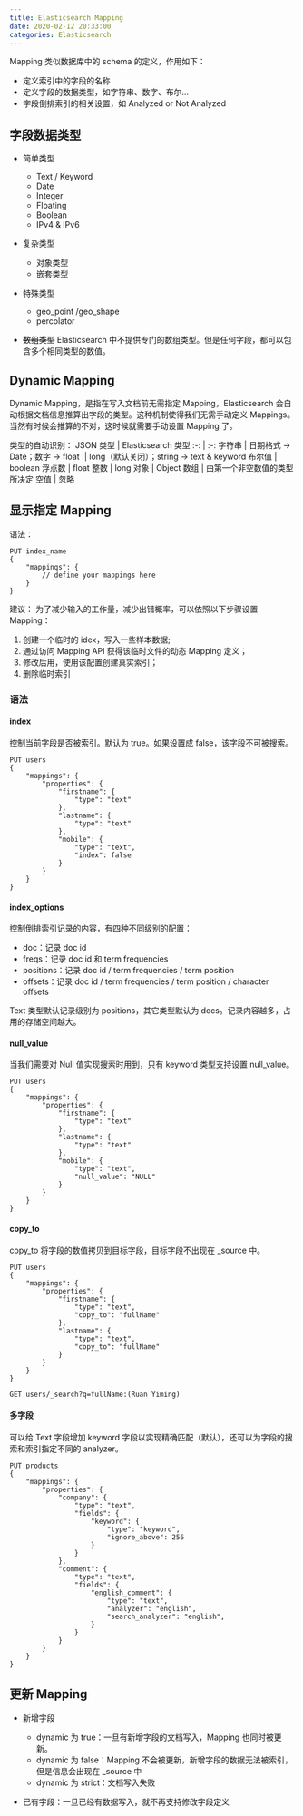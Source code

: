 ```yaml
---
title: Elasticsearch Mapping
date: 2020-02-12 20:33:00
categories: Elasticsearch
---
```

Mapping 类似数据库中的 schema 的定义，作用如下：
* 定义索引中的字段的名称
* 定义字段的数据类型，如字符串、数字、布尔...
* 字段倒排索引的相关设置，如 Analyzed or Not Analyzed

## 字段数据类型
* 简单类型
    + Text / Keyword
    + Date
    + Integer
    + Floating
    + Boolean
    + IPv4 & IPv6

* 复杂类型
    + 对象类型
    + 嵌套类型
    
* 特殊类型
    + geo_point /geo_shape
    + percolator

* ~~数组类型~~
Elasticsearch 中不提供专门的数组类型。但是任何字段，都可以包含多个相同类型的数值。

## Dynamic Mapping
Dynamic Mapping，是指在写入文档前无需指定 Mapping，Elasticsearch 会自动根据文档信息推算出字段的类型。这种机制使得我们无需手动定义 Mappings。当然有时候会推算的不对，这时候就需要手动设置 Mapping 了。

类型的自动识别：
JSON 类型 | Elasticsearch 类型
:-: | :-:
字符串 | 日期格式 -> Date；数字 -> float || long（默认关闭）；string -> text & keyword
布尔值 | boolean
浮点数 | float
整数 | long
对象 | Object
数组 | 由第一个非空数值的类型所决定
空值 | 忽略

## 显示指定 Mapping
语法：
```
PUT index_name
{
    "mappings": {
        // define your mappings here
    }
}
```

建议：
为了减少输入的工作量，减少出错概率，可以依照以下步骤设置 Mapping：
1. 创建一个临时的 idex，写入一些样本数据;
2. 通过访问 Mapping API 获得该临时文件的动态 Mapping 定义；
3. 修改后用，使用该配置创建真实索引；
4. 删除临时索引

### 语法
#### index
控制当前字段是否被索引。默认为 true。如果设置成 false，该字段不可被搜索。

```
PUT users
{
    "mappings": {
        "properties": {
            "firstname": {
                "type": "text"
            },
            "lastname": {
                "type": "text"
            },
            "mobile": {
                "type": "text",
                "index": false
            }
        }        
    }
}
```

#### index_options
控制倒排索引记录的内容，有四种不同级别的配置：
* doc：记录 doc id
* freqs：记录 doc id 和 term frequencies
* positions：记录 doc id / term frequencies / term position
* offsets：记录 doc id / term frequencies / term position / character offsets

Text 类型默认记录级别为 positions，其它类型默认为 docs。记录内容越多，占用的存储空间越大。

#### null_value
当我们需要对 Null 值实现搜索时用到，只有 keyword 类型支持设置 null_value。

```
PUT users
{
    "mappings": {
        "properties": {
            "firstname": {
                "type": "text"
            },
            "lastname": {
                "type": "text"
            },
            "mobile": {
                "type": "text",
                "null_value": "NULL"
            }
        }        
    }
}
```

#### copy_to
copy_to 将字段的数值拷贝到目标字段，目标字段不出现在 _source 中。

```
PUT users
{
    "mappings": {
        "properties": {
            "firstname": {
                "type": "text",
                "copy_to": "fullName"
            },
            "lastname": {
                "type": "text",
                "copy_to": "fullName"
            }
        }        
    }
}

GET users/_search?q=fullName:(Ruan Yiming)
```

#### 多字段
可以给 Text 字段增加 keyword 字段以实现精确匹配（默认），还可以为字段的搜索和索引指定不同的 analyzer。

```
PUT products
{
    "mappings": {
        "properties": {
            "company": {
                "type": "text",
                "fields": {
                    "keyword": {
                        "type": "keyword",
                        "ignore_above": 256
                    }
                }
            },
            "comment": {
                "type": "text",
                "fields": {
                    "english_comment": {
                        "type": "text",
                        "analyzer": "english",
                        "search_analyzer": "english",
                    }
                }
            }
        }
    }
}
```

## 更新 Mapping
* 新增字段
    + dynamic 为 true：一旦有新增字段的文档写入，Mapping 也同时被更新。
    + dynamic 为 false：Mapping 不会被更新，新增字段的数据无法被索引，但是信息会出现在 _source 中
    + dynamic 为 strict：文档写入失败

* 已有字段：一旦已经有数据写入，就不再支持修改字段定义